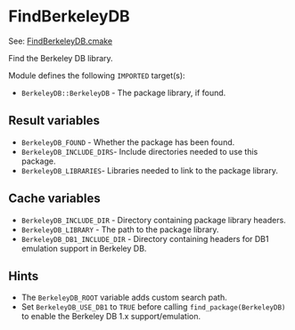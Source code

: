 # FindBerkeleyDB

See: [FindBerkeleyDB.cmake](https://github.com/petk/php-build-system/tree/master/cmake/cmake/modules/FindBerkeleyDB.cmake)

Find the Berkeley DB library.

Module defines the following `IMPORTED` target(s):

* `BerkeleyDB::BerkeleyDB` - The package library, if found.

## Result variables

* `BerkeleyDB_FOUND` - Whether the package has been found.
* `BerkeleyDB_INCLUDE_DIRS`- Include directories needed to use this package.
* `BerkeleyDB_LIBRARIES`- Libraries needed to link to the package library.

## Cache variables

* `BerkeleyDB_INCLUDE_DIR` - Directory containing package library headers.
* `BerkeleyDB_LIBRARY` - The path to the package library.
* `BerkeleyDB_DB1_INCLUDE_DIR` - Directory containing headers for DB1 emulation
  support in Berkeley DB.

## Hints

* The `BerkeleyDB_ROOT` variable adds custom search path.
* Set `BerkeleyDB_USE_DB1` to `TRUE` before calling `find_package(BerkeleyDB)`
  to enable the Berkeley DB 1.x support/emulation.
